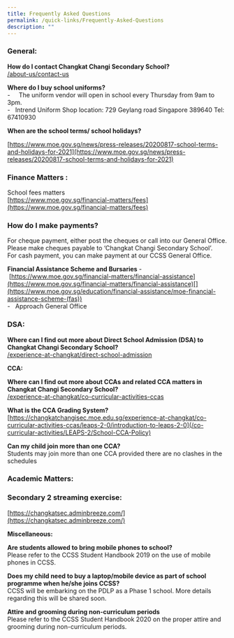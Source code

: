 ```yaml
---
title: Frequently Asked Questions
permalink: /quick-links/Frequently-Asked-Questions
description: ""
---
```

### **General:**


**How do I contact Changkat Changi Secondary School?**  
[/about-us/contact-us](/about-us/contact-us)    
  
**Where do I buy school uniforms?**  
\-     The uniform vendor will open in school every Thursday from 9am to 3pm.  
\-   Intrend Uniform Shop location: 729 Geylang road Singapore 389640 Tel: 67410930

**When are the school terms/ school holidays?**

[https://www.moe.gov.sg/news/press-releases/20200817-school-terms-and-holidays-for-2021](https://www.moe.gov.sg/news/press-releases/20200817-school-terms-and-holidays-for-2021)  

### **Finance Matters :**  

  
School fees matters  
[https://www.moe.gov.sg/financial-matters/fees](https://www.moe.gov.sg/financial-matters/fees)  
  

### **How do I make payments?**

  
For cheque payment, either post the cheques or call into our General Office. Please make cheques payable to ‘Changkat Changi Secondary School’.  
For cash payment, you can make payment at our CCSS General Office.    
  
**Financial Assistance Scheme and Bursaries** -   [https://www.moe.gov.sg/financial-matters/financial-assistance](https://www.moe.gov.sg/financial-matters/financial-assistance)[](https://www.moe.gov.sg/education/financial-assistance/moe-financial-assistance-scheme-(fas))  
\-   Approach General Office    

### **DSA:**  

  
**Where can I find out more about Direct School Admission (DSA) to Changkat Changi Secondary School?**  
[/experience-at-changkat/direct-school-admission](/experience-at-changkat/direct-school-admission)  

**CCA:**

  
**Where can I find out more about CCAs and related CCA matters in Changkat Changi Secondary School?**  
[/experience-at-changkat/co-curricular-activities-ccas](/co-curricular-activities/Uniformed-Groups/The-Boys-Brigade)  
  
**What is the CCA Grading System?**  
[https://changkatchangisec.moe.edu.sg/experience-at-changkat/co-curricular-activities-ccas/leaps-2-0/introduction-to-leaps-2-0](/co-curricular-activities/LEAPS-2/School-CCA-Policy)  
  
**Can my child join more than one CCA?**  
Students may join more than one CCA provided there are no clashes in the schedules    
  

###   **Academic Matters:**

  

### **Secondary 2 streaming exercise:**

  
[https://changkatsec.adminbreeze.com/](https://changkatsec.adminbreeze.com/)  

 
**Miscellaneous:**

  
**Are students allowed to bring mobile phones to school?**  
Please refer to the CCSS Student Handbook 2019 on the use of mobile phones in CCSS.  
  
**Does my child need to buy a laptop/mobile device as part of school programme when he/she joins CCSS?**  
CCSS will be embarking on the PDLP as a Phase 1 school. More details regarding this will be shared soon.  
  
**Attire and grooming during non-curriculum periods**  
Please refer to the CCSS Student Handbook 2020 on the proper attire and grooming during non-curriculum periods.